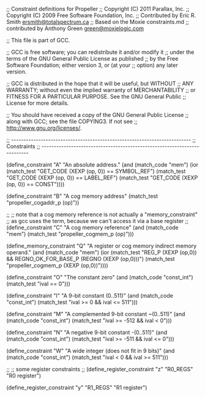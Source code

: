 ;; Constraint definitions for Propeller
;; Copyright (C) 2011 Parallax, Inc.
;; Copyright (C) 2009 Free Software Foundation, Inc.
;; Contributed by Eric R. Smith <ersmith@totalspectrum.ca>
;; Based on the Moxie constraints.md
;;    contributed by Anthony Green <green@moxielogic.com>

;; This file is part of GCC.

;; GCC is free software; you can redistribute it and/or modify it
;; under the terms of the GNU General Public License as published
;; by the Free Software Foundation; either version 3, or (at your
;; option) any later version.

;; GCC is distributed in the hope that it will be useful, but WITHOUT
;; ANY WARRANTY; without even the implied warranty of MERCHANTABILITY
;; or FITNESS FOR A PARTICULAR PURPOSE.  See the GNU General Public
;; License for more details.

;; You should have received a copy of the GNU General Public License
;; along with GCC; see the file COPYING3.  If not see
;; <http://www.gnu.org/licenses/>.

;; -------------------------------------------------------------------------
;; Constraints
;; -------------------------------------------------------------------------

(define_constraint "A"
  "An absolute address."
  (and (match_code "mem")
       (ior (match_test "GET_CODE (XEXP (op, 0)) == SYMBOL_REF")
	    (match_test "GET_CODE (XEXP (op, 0)) == LABEL_REF")
	    (match_test "GET_CODE (XEXP (op, 0)) == CONST"))))

(define_constraint "B"
  "A cog memory address"
  (match_test "propeller_cogaddr_p (op)"))

;;
;; note that a cog memory reference is not actually a "memory_constraint"
;; as gcc uses the term, because we can't access it via a base register
;;
(define_constraint "C"
  "A cog memory reference"
  (and (match_code "mem")
       (match_test "propeller_cogmem_p (op)")))

(define_memory_constraint "Q"
  "A register or cog memory indirect memory operand."
  (and (match_code "mem")
       (ior (match_test "REG_P (XEXP (op,0))
                    && REGNO_OK_FOR_BASE_P (REGNO (XEXP (op,0)))")
	    (match_test "propeller_cogmem_p (XEXP (op,0))"))))

(define_constraint "O"
  "The constant zero"
  (and (match_code "const_int")
       (match_test "ival == 0")))

(define_constraint "I"
  "A 9-bit constant (0..511)"
  (and (match_code "const_int")
       (match_test "ival >= 0 && ival <= 511")))

(define_constraint "M"
  "A complemented 9-bit constant ~(0..511)"
  (and (match_code "const_int")
       (match_test "ival >= -512 && ival < 0")))

(define_constraint "N"
  "A negative 9-bit constant -(0..511)"
  (and (match_code "const_int")
       (match_test "ival >= -511 && ival <= 0")))

(define_constraint "W"
  "A wide integer (does not fit in 9 bits)"
  (and (match_code "const_int")
       (match_test "ival < 0 && ival >= 511")))

;;
;; some register constraints
;;
(define_register_constraint "z" "R0_REGS"
  "R0 register")

(define_register_constraint "y" "R1_REGS"
  "R1 register")
